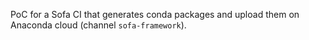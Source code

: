 PoC for a Sofa CI that generates conda packages and upload them on Anaconda cloud (channel `sofa-framework`).
